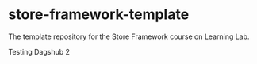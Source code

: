 # store-framework-template
The template repository for the Store Framework course on Learning Lab.

Testing Dagshub 2
